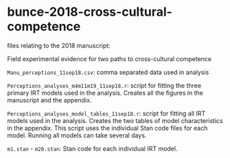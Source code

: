 # bunce-2018-cross-cultural-competence
files relating to the 2018 manuscript:

Field experimental evidence for two paths to cross-cultural competence


``Manu_perceptions_11sep18.csv``: comma separated data used in analysis

``Perceptions_analyses_m4m11m19_11sep18.r``: script for fitting the three primary IRT models used in the analysis. Creates all the figures in the manuscript and the appendix.

``Perceptions_analyses_model_tables_11sep18.r``: script for fitting all IRT models used in the analysis. Creates the two tables of model characteristics in the appendix. This script uses the individual Stan code files for each model. Running all models can take several days.

``m1.stan`` - ``m20.stan``: Stan code for each individual IRT model.
